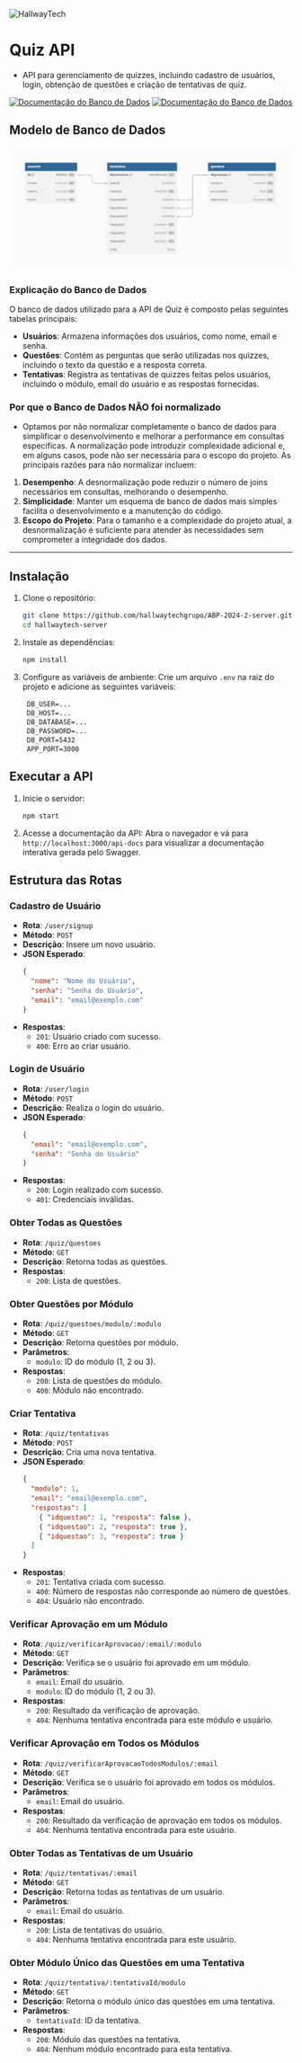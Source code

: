 ![HallwayTech](https://camo.githubusercontent.com/d6d960662f61d84b6ffb609d9d67b97fb174e442c044ce3d78dae5f2e603ef1b/68747470733a2f2f692e696d6775722e636f6d2f5a7658644f507a2e706e67)

# Quiz API
- API para gerenciamento de quizzes, incluindo cadastro de usuários, login, obtenção de questões e criação de tentativas de quiz.

[![Documentação do Banco de Dados](https://img.shields.io/static/v1?style=for-the-badge&label=&color=black&logo=googledocs&message=Documentacao%20BD)](https://dbdocs.io/Hallwaytech%20Grupo/scrum-server?view=table_structure)
[![Documentação do Banco de Dados](https://img.shields.io/static/v1?style=for-the-badge&label=&color=black&logo=swagger&message=API%20Docs)](https://abp-2024-2-server.onrender.com/api-docs/)

## Modelo de Banco de Dados

![Modelo de Banco de Dados](./docs/database.png)

### Explicação do Banco de Dados

O banco de dados utilizado para a API de Quiz é composto pelas seguintes tabelas principais:

- **Usuários**: Armazena informações dos usuários, como nome, email e senha.
- **Questões**: Contém as perguntas que serão utilizadas nos quizzes, incluindo o texto da questão e a resposta correta.
- **Tentativas**: Registra as tentativas de quizzes feitas pelos usuários, incluindo o módulo, email do usuário e as respostas fornecidas.

### Por que o Banco de Dados **NÃO** foi normalizado
- Optamos por não normalizar completamente o banco de dados para simplificar o desenvolvimento e melhorar a performance em consultas específicas. A normalização pode introduzir complexidade adicional e, em alguns casos, pode não ser necessária para o escopo do projeto. As principais razões para não normalizar incluem:
1. **Desempenho**: A desnormalização pode reduzir o número de joins necessários em consultas, melhorando o desempenho.
2. **Simplicidade**: Manter um esquema de banco de dados mais simples facilita o desenvolvimento e a manutenção do código.
3. **Escopo do Projeto**: Para o tamanho e a complexidade do projeto atual, a desnormalização é suficiente para atender às necessidades sem comprometer a integridade dos dados.

__________________________________________________________________________________________________
## Instalação

1. Clone o repositório:
   ```sh
   git clone https://github.com/hallwaytechgrupo/ABP-2024-2-server.git hallwaytech-server
   cd hallwaytech-server
   ```

2. Instale as dependências:
   ```sh
   npm install
   ```

3. Configure as variáveis de ambiente:
   Crie um arquivo `.env` na raiz do projeto e adicione as seguintes variáveis:
   ```env
    DB_USER=...
    DB_HOST=...
    DB_DATABASE=...
    DB_PASSWORD=...
    DB_PORT=5432
    APP_PORT=3000
   ```

## Executar a API

1. Inicie o servidor:
   ```sh
   npm start
   ```

2. Acesse a documentação da API:
   Abra o navegador e vá para `http://localhost:3000/api-docs` para visualizar a documentação interativa gerada pelo Swagger.

## Estrutura das Rotas

### Cadastro de Usuário

- **Rota**: `/user/signup`
- **Método**: `POST`
- **Descrição**: Insere um novo usuário.
- **JSON Esperado**:
  ```json
  {
    "nome": "Nome do Usuário",
    "senha": "Senha do Usuário",
    "email": "email@exemplo.com"
  }
  ```
- **Respostas**:
  - `201`: Usuário criado com sucesso.
  - `400`: Erro ao criar usuário.

### Login de Usuário

- **Rota**: `/user/login`
- **Método**: `POST`
- **Descrição**: Realiza o login do usuário.
- **JSON Esperado**:
  ```json
  {
    "email": "email@exemplo.com",
    "senha": "Senha do Usuário"
  }
  ```
- **Respostas**:
  - `200`: Login realizado com sucesso.
  - `401`: Credenciais inválidas.

### Obter Todas as Questões

- **Rota**: `/quiz/questoes`
- **Método**: `GET`
- **Descrição**: Retorna todas as questões.
- **Respostas**:
  - `200`: Lista de questões.

### Obter Questões por Módulo

- **Rota**: `/quiz/questoes/modulo/:modulo`
- **Método**: `GET`
- **Descrição**: Retorna questões por módulo.
- **Parâmetros**:
  - `modulo`: ID do módulo (1, 2 ou 3).
- **Respostas**:
  - `200`: Lista de questões do módulo.
  - `400`: Módulo não encontrado.

### Criar Tentativa

- **Rota**: `/quiz/tentativas`
- **Método**: `POST`
- **Descrição**: Cria uma nova tentativa.
- **JSON Esperado**:
  ```json
  {
    "modulo": 1,
    "email": "email@exemplo.com",
    "respostas": [
      { "idquestao": 1, "resposta": false },
      { "idquestao": 2, "resposta": true },
      { "idquestao": 3, "resposta": true }
    ]
  }
  ```
- **Respostas**:
  - `201`: Tentativa criada com sucesso.
  - `400`: Número de respostas não corresponde ao número de questões.
  - `404`: Usuário não encontrado.

### Verificar Aprovação em um Módulo

- **Rota**: `/quiz/verificarAprovacao/:email/:modulo`
- **Método**: `GET`
- **Descrição**: Verifica se o usuário foi aprovado em um módulo.
- **Parâmetros**:
  - `email`: Email do usuário.
  - `modulo`: ID do módulo (1, 2 ou 3).
- **Respostas**:
  - `200`: Resultado da verificação de aprovação.
  - `404`: Nenhuma tentativa encontrada para este módulo e usuário.

### Verificar Aprovação em Todos os Módulos

- **Rota**: `/quiz/verificarAprovacaoTodosModulos/:email`
- **Método**: `GET`
- **Descrição**: Verifica se o usuário foi aprovado em todos os módulos.
- **Parâmetros**:
  - `email`: Email do usuário.
- **Respostas**:
  - `200`: Resultado da verificação de aprovação em todos os módulos.
  - `404`: Nenhuma tentativa encontrada para este usuário.

### Obter Todas as Tentativas de um Usuário

- **Rota**: `/quiz/tentativas/:email`
- **Método**: `GET`
- **Descrição**: Retorna todas as tentativas de um usuário.
- **Parâmetros**:
  - `email`: Email do usuário.
- **Respostas**:
  - `200`: Lista de tentativas do usuário.
  - `404`: Nenhuma tentativa encontrada para este usuário.

### Obter Módulo Único das Questões em uma Tentativa

- **Rota**: `/quiz/tentativa/:tentativaId/modulo`
- **Método**: `GET`
- **Descrição**: Retorna o módulo único das questões em uma tentativa.
- **Parâmetros**:
  - `tentativaId`: ID da tentativa.
- **Respostas**:
  - `200`: Módulo das questões na tentativa.
  - `404`: Nenhum módulo encontrado para esta tentativa.
